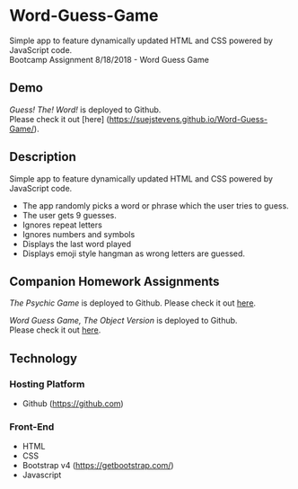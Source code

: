 # Word-Guess-Game
Simple app to feature dynamically updated HTML and CSS powered by JavaScript code.     
Bootcamp Assignment 8/18/2018 - Word Guess Game

## Demo
*Guess! The! Word!* is deployed to Github.     
 Please check it out [here] (https://suejstevens.github.io/Word-Guess-Game/). 

## Description
Simple app to feature dynamically updated HTML and CSS powered by JavaScript code.

* The app randomly picks a word or phrase which the user tries to guess.
* The user gets 9 guesses.
* Ignores repeat letters
* Ignores numbers and symbols
* Displays the last word played
* Displays emoji style hangman as wrong letters are guessed.

## Companion Homework Assignments
*The Psychic Game* is deployed to Github.  Please check it out [here](https://suejstevens.github.io/Psychic-Game/).    

*Word Guess Game, The Object Version* is deployed to Github.     
 Please check it out [here](https://suejstevens.github.io/Word-Guess-Game_ObjectVersion/).

## Technology
### Hosting Platform
  * Github (https://github.com)
### Front-End
  * HTML
  * CSS
  * Bootstrap v4 (https://getbootstrap.com/)
  * Javascript